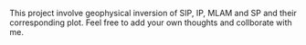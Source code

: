 This project involve geophysical inversion of SIP, IP, MLAM and SP and their corresponding  plot. Feel free to add your own thoughts and collborate with me.

